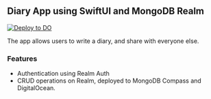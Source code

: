 ## Diary App using SwiftUI and MongoDB Realm
[![Deploy to DO](https://www.deploytodo.com/do-btn-blue.svg)](https://cloud.digitalocean.com/apps/new?repo=https://github.com/ameysunu/realm-swiftui/tree/dev)

The app allows users to write a diary, and share with everyone else. 

### Features

* Authentication using Realm Auth
* CRUD operations on Realm, deployed to MongoDB Compass and DigitalOcean.
